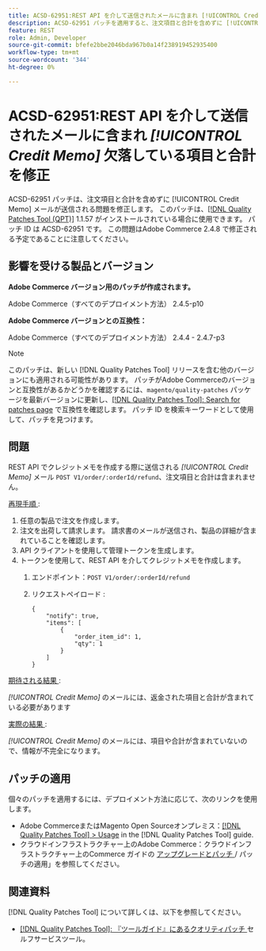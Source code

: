```yaml
---
title: ACSD-62951:REST API を介して送信されたメールに含まれ [!UICONTROL Credit Memo] 欠落している項目と合計を修正
description: ACSD-62951 パッチを適用すると、注文項目と合計を含めずに [!UICONTROL Credit Memo] メールが送信されるAdobe Commerceの問題を修正できます。
feature: REST
role: Admin, Developer
source-git-commit: bfefe2bbe2046bda967b0a14f238919452935400
workflow-type: tm+mt
source-wordcount: '344'
ht-degree: 0%

---
```


# ACSD-62951:REST API を介して送信されたメールに含まれ *[!UICONTROL Credit Memo]* 欠落している項目と合計を修正

ACSD-62951 パッチは、注文項目と合計を含めずに [!UICONTROL Credit Memo] メールが送信される問題を修正します。 このパッチは、[[!DNL Quality Patches Tool (QPT)]](/help/tools/quality-patches-tool/quality-patches-tool-to-self-serve-quality-patches.md) 1.1.57 がインストールされている場合に使用できます。 パッチ ID は ACSD-62951 です。 この問題はAdobe Commerce 2.4.8 で修正される予定であることに注意してください。

## 影響を受ける製品とバージョン

**Adobe Commerce バージョン用のパッチが作成されます。**

Adobe Commerce（すべてのデプロイメント方法） 2.4.5-p10

**Adobe Commerce バージョンとの互換性：**

Adobe Commerce（すべてのデプロイメント方法） 2.4.4 - 2.4.7-p3

>[!NOTE]
>
>このパッチは、新しい [!DNL Quality Patches Tool] リリースを含む他のバージョンにも適用される可能性があります。 パッチがAdobe Commerceのバージョンと互換性があるかどうかを確認するには、`magento/quality-patches` パッケージを最新バージョンに更新し、[[!DNL Quality Patches Tool]: Search for patches page](https://experienceleague.adobe.com/tools/commerce-quality-patches/index.html) で互換性を確認します。 パッチ ID を検索キーワードとして使用して、パッチを見つけます。

## 問題

REST API でクレジットメモを作成する際に送信される *[!UICONTROL Credit Memo]* メール `POST V1/order/:orderId/refund`、注文項目と合計は含まれません。

<u> 再現手順 </u>:

1. 任意の製品で注文を作成します。
1. 注文を出荷して請求します。 請求書のメールが送信され、製品の詳細が含まれていることを確認します。
1. API クライアントを使用して管理トークンを生成します。
1. トークンを使用して、REST API を介してクレジットメモを作成します。
   1. エンドポイント：`POST V1/order/:orderId/refund`
   1. リクエストペイロード :

      ```
      {  
          "notify": true,  
          "items": [  
              {  
                  "order_item_id": 1,  
                  "qty": 1  
              }  
          ]  
      }  
      ```

<u> 期待される結果 </u>:

*[!UICONTROL Credit Memo]* のメールには、返金された項目と合計が含まれている必要があります

<u> 実際の結果 </u>:

*[!UICONTROL Credit Memo]* のメールには、項目や合計が含まれていないので、情報が不完全になります。

## パッチの適用

個々のパッチを適用するには、デプロイメント方法に応じて、次のリンクを使用します。

* Adobe CommerceまたはMagento Open Sourceオンプレミス：[[!DNL Quality Patches Tool] > Usage](/help/tools/quality-patches-tool/usage.md) in the [!DNL Quality Patches Tool] guide.
* クラウドインフラストラクチャー上のAdobe Commerce：クラウドインフラストラクチャー上のCommerce ガイドの [ アップグレードとパッチ ](https://experienceleague.adobe.com/docs/commerce-cloud-service/user-guide/develop/upgrade/apply-patches.html)/ パッチの適用」を参照してください。


## 関連資料

[!DNL Quality Patches Tool] について詳しくは、以下を参照してください。

* [[!DNL Quality Patches Tool]: 『ツールガイド』にあるクオリティパッチ ](/help/tools/quality-patches-tool/quality-patches-tool-to-self-serve-quality-patches.md) セルフサービスツール。
